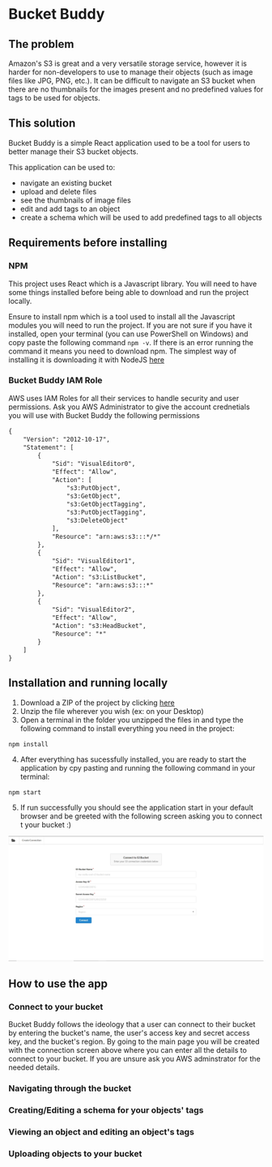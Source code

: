 # Bucket Buddy

## The problem

Amazon's S3 is great and a very versatile storage service, however it is harder for non-developers to use to manage their objects (such as image files like JPG, PNG, etc.). It can be difficult to navigate an S3 bucket when there are no thumbnails for the images present and no predefined values for tags to be used for objects.

## This solution

Bucket Buddy is a simple React application used to be a tool for users to better manage their S3 bucket objects.

This application can be used to:

- navigate an existing bucket
- upload and delete files
- see the thumbnails of image files
- edit and add tags to an object
- create a schema which will be used to add predefined tags to all objects

## Requirements before installing

### NPM

This project uses React which is a Javascript library. You will need to have some things installed before being able to download and run the project locally.

Ensure to install npm which is a tool used to install all the Javascript modules you will need to run the project. If you are not sure if you have it installed, open your terminal (you can use PowerShell on Windows) and copy paste the following command `npm -v`. If there is an error running the command it means you need to download npm. The simplest way of installing it is downloading it with NodeJS [here](https://nodejs.org/en/)

### Bucket Buddy IAM Role

AWS uses IAM Roles for all their services to handle security and user permissions. Ask you AWS Administrator to give the account crednetials you will use with Bucket Buddy the following permissions

```
{
    "Version": "2012-10-17",
    "Statement": [
        {
            "Sid": "VisualEditor0",
            "Effect": "Allow",
            "Action": [
                "s3:PutObject",
                "s3:GetObject",
                "s3:GetObjectTagging",
                "s3:PutObjectTagging",
                "s3:DeleteObject"
            ],
            "Resource": "arn:aws:s3:::*/*"
        },
        {
            "Sid": "VisualEditor1",
            "Effect": "Allow",
            "Action": "s3:ListBucket",
            "Resource": "arn:aws:s3:::*"
        },
        {
            "Sid": "VisualEditor2",
            "Effect": "Allow",
            "Action": "s3:HeadBucket",
            "Resource": "*"
        }
    ]
}
```

## Installation and running locally

1. Download a ZIP of the project by clicking [here](https://github.com/js-montreal/bucketbuddy/archive/master.zip)
2. Unzip the file wherever you wish (ex: on your Desktop)
3. Open a terminal in the folder you unzipped the files in and type the following command to install everything you need in the project:

```
npm install
```

4. After everything has sucessfully installed, you are ready to start the application by cpy pasting and running the following command in your terminal:

```
npm start
```

5. If run successfully you should see the application start in your default browser and be greeted with the following screen asking you to connect t your bucket :)

![Image of Bucket Buddy connect screen](./public/connect-to-bucket-screen.jpg)

## How to use the app

### Connect to your bucket

Bucket Buddy follows the ideology that a user can connect to their bucket by entering the bucket's name, the user's access key and secret access key, and the bucket's region. By going to the main page you will be created with the connection screen above where you can enter all the details to connect to your bucket. If you are unsure ask you AWS adminstrator for the needed details.

### Navigating through the bucket

### Creating/Editing a schema for your objects' tags

### Viewing an object and editing an object's tags

### Uploading objects to your bucket
